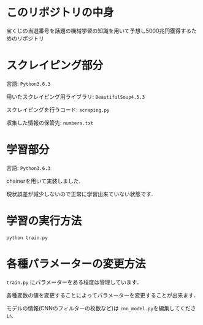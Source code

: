 # このリポジトリの中身

宝くじの当選番号を話題の機械学習の知識を用いて予想し5000兆円獲得するためのリポジトリ

# スクレイピング部分

言語: `Python3.6.3`

用いたスクレイピング用ライブラリ: `BeautifulSoup4.5.3`

スクレイピングを行うコード: `scraping.py`

収集した情報の保管先: `numbers.txt`

# 学習部分

言語: `Python3.6.3`

chainerを用いて実装しました.

現状誤差が減少しないので正常に学習出来ていない状態です.

# 学習の実行方法

`python train.py`

# 各種パラメーターの変更方法

`train.py` にパラメーターをある程度は管理しています．

各種変数の値を変更することによってパラメーターを変更することが出来ます．

モデルの情報(CNNのフィルターの枚数など)は `cnn_model.py`を編集してください.
